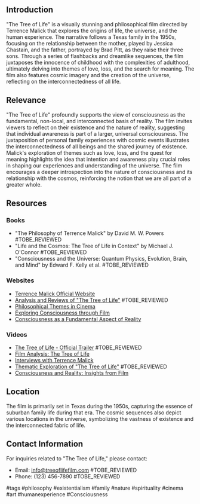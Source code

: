 ## Introduction
"The Tree of Life" is a visually stunning and philosophical film directed by Terrence Malick that explores the origins of life, the universe, and the human experience. The narrative follows a Texas family in the 1950s, focusing on the relationship between the mother, played by Jessica Chastain, and the father, portrayed by Brad Pitt, as they raise their three sons. Through a series of flashbacks and dreamlike sequences, the film juxtaposes the innocence of childhood with the complexities of adulthood, ultimately delving into themes of love, loss, and the search for meaning. The film also features cosmic imagery and the creation of the universe, reflecting on the interconnectedness of all life.

## Relevance
"The Tree of Life" profoundly supports the view of consciousness as the fundamental, non-local, and interconnected basis of reality. The film invites viewers to reflect on their existence and the nature of reality, suggesting that individual awareness is part of a larger, universal consciousness. The juxtaposition of personal family experiences with cosmic events illustrates the interconnectedness of all beings and the shared journey of existence. Malick's exploration of themes such as love, loss, and the quest for meaning highlights the idea that intention and awareness play crucial roles in shaping our experiences and understanding of the universe. The film encourages a deeper introspection into the nature of consciousness and its relationship with the cosmos, reinforcing the notion that we are all part of a greater whole.

## Resources

### Books
- "The Philosophy of Terrence Malick" by David M. W. Powers #TOBE_REVIEWED
- "Life and the Cosmos: The Tree of Life in Context" by Michael J. O'Connor #TOBE_REVIEWED
- "Consciousness and the Universe: Quantum Physics, Evolution, Brain, and Mind" by Edward F. Kelly et al. #TOBE_REVIEWED

### Websites
- [Terrence Malick Official Website](#TOBE_REVIEWED)
- [Analysis and Reviews of "The Tree of Life"](https://www.rottentomatoes.com/m/tree_of_life_2011) #TOBE_REVIEWED
- [Philosophical Themes in Cinema](#TOBE_REVIEWED)
- [Exploring Consciousness through Film](#TOBE_REVIEWED)
- [Consciousness as a Fundamental Aspect of Reality](#TOBE_REVIEWED)

### Videos
- [The Tree of Life - Official Trailer](https://www.youtube.com/watch?v=U6g8b1fDg5I) #TOBE_REVIEWED
- [Film Analysis: The Tree of Life](#TOBE_REVIEWED)
- [Interviews with Terrence Malick](#TOBE_REVIEWED)
- [Thematic Exploration of "The Tree of Life"](https://www.youtube.com/watch?v=TOBE_REVIEWED) #TOBE_REVIEWED
- [Consciousness and Reality: Insights from Film](#TOBE_REVIEWED)

## Location
The film is primarily set in Texas during the 1950s, capturing the essence of suburban family life during that era. The cosmic sequences also depict various locations in the universe, symbolizing the vastness of existence and the interconnected fabric of life.

## Contact Information
For inquiries related to "The Tree of Life," please contact:
- Email: info@treeoflifefilm.com #TOBE_REVIEWED
- Phone: (123) 456-7890 #TOBE_REVIEWED

#tags 
#philosophy #existentialism #family #nature #spirituality #cinema #art #humanexperience #Consciousness

